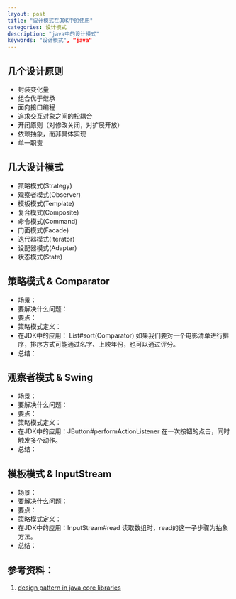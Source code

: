 ```yaml
---
layout: post
title: "设计模式在JDK中的使用"
categories: 设计模式
description: "java中的设计模式"
keywords: "设计模式", "java"
---
```


## 几个设计原则
- 封装变化量
- 组合优于继承
- 面向接口编程
- 追求交互对象之间的松耦合
- 开闭原则（对修改关闭，对扩展开放）
- 依赖抽象，而非具体实现
- 单一职责

## 几大设计模式
- 策略模式(Strategy)
- 观察者模式(Observer)
- 模板模式(Template)
- 复合模式(Composite)
- 命令模式(Command)
- 门面模式(Facade)
- 迭代器模式(Iterator)
- 设配器模式(Adapter)
- 状态模式(State)
  

## 策略模式 & Comparator
- 场景：
- 要解决什么问题：
- 要点：
- 策略模式定义：
- 在JDK中的应用： List#sort(Comparator)
  如果我们要对一个电影清单进行排序，排序方式可能通过名字、上映年份，也可以通过评分。
- 总结：

## 观察者模式 & Swing
- 场景：
- 要解决什么问题：
- 要点：
- 策略模式定义：
- 在JDK中的应用：JButton#performActionListener
  在一次按钮的点击，同时触发多个动作。
- 总结：

## 模板模式 & InputStream
- 场景：
- 要解决什么问题：
- 要点：
- 策略模式定义：
- 在JDK中的应用：InputStream#read
  读取数组时，read的这一子步骤为抽象方法。
- 总结：



## 参考资料：
1. [design pattern in java core libraries](https://stackoverflow.com/questions/1673841/examples-of-gof-design-patterns-in-javas-core-libraries)